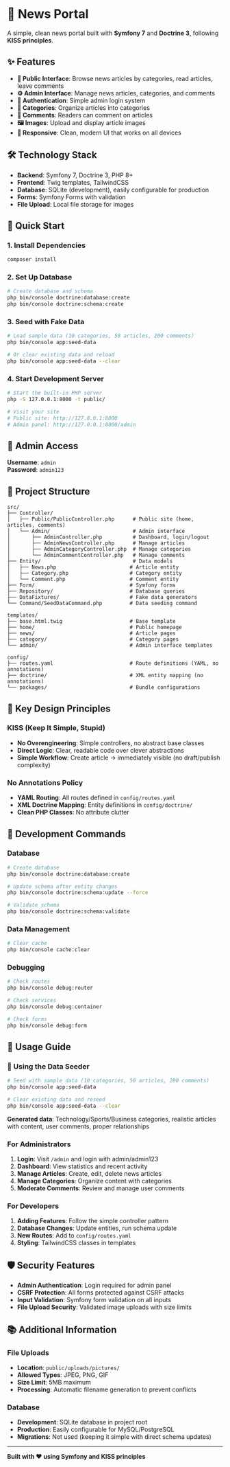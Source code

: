 # 📰 News Portal

A simple, clean news portal built with **Symfony 7** and **Doctrine 3**, following **KISS principles**.

## ✨ Features

- **📖 Public Interface**: Browse news articles by categories, read articles, leave comments
- **⚙️ Admin Interface**: Manage news articles, categories, and comments
- **🔐 Authentication**: Simple admin login system
- **📁 Categories**: Organize articles into categories
- **💬 Comments**: Readers can comment on articles
- **🖼️ Images**: Upload and display article images
- **📱 Responsive**: Clean, modern UI that works on all devices

## 🛠️ Technology Stack

- **Backend**: Symfony 7, Doctrine 3, PHP 8+
- **Frontend**: Twig templates, TailwindCSS
- **Database**: SQLite (development), easily configurable for production
- **Forms**: Symfony Forms with validation
- **File Upload**: Local file storage for images

## 🚀 Quick Start

### 1. Install Dependencies

```bash
composer install
```

### 2. Set Up Database

```bash
# Create database and schema
php bin/console doctrine:database:create
php bin/console doctrine:schema:create
```

### 3. Seed with Fake Data

```bash
# Load sample data (10 categories, 50 articles, 200 comments)
php bin/console app:seed-data

# Or clear existing data and reload
php bin/console app:seed-data --clear
```

### 4. Start Development Server

```bash
# Start the built-in PHP server
php -S 127.0.0.1:8000 -t public/

# Visit your site
# Public site: http://127.0.0.1:8000
# Admin panel: http://127.0.0.1:8000/admin
```

## 🔑 Admin Access

**Username**: `admin`  
**Password**: `admin123`



## 📁 Project Structure

```
src/
├── Controller/
│   ├── Public/PublicController.php      # Public site (home, articles, comments)
│   └── Admin/                           # Admin interface
│       ├── AdminController.php          # Dashboard, login/logout
│       ├── AdminNewsController.php      # Manage articles
│       ├── AdminCategoryController.php  # Manage categories
│       └── AdminCommentController.php   # Manage comments
├── Entity/                              # Data models
│   ├── News.php                        # Article entity
│   ├── Category.php                    # Category entity
│   └── Comment.php                     # Comment entity
├── Form/                               # Symfony forms
├── Repository/                         # Database queries
├── DataFixtures/                       # Fake data generators
└── Command/SeedDataCommand.php         # Data seeding command

templates/
├── base.html.twig                      # Base template
├── home/                               # Public homepage
├── news/                               # Article pages
├── category/                           # Category pages
└── admin/                              # Admin interface templates

config/
├── routes.yaml                         # Route definitions (YAML, no annotations)
├── doctrine/                           # XML entity mapping (no annotations)
└── packages/                           # Bundle configurations
```

## 🎯 Key Design Principles

### KISS (Keep It Simple, Stupid)
- **No Overengineering**: Simple controllers, no abstract base classes
- **Direct Logic**: Clear, readable code over clever abstractions
- **Simple Workflow**: Create article → immediately visible (no draft/publish complexity)

### No Annotations Policy
- **YAML Routing**: All routes defined in `config/routes.yaml`
- **XML Doctrine Mapping**: Entity definitions in `config/doctrine/`
- **Clean PHP Classes**: No attribute clutter

## 🔧 Development Commands

### Database
```bash
# Create database
php bin/console doctrine:database:create

# Update schema after entity changes
php bin/console doctrine:schema:update --force

# Validate schema
php bin/console doctrine:schema:validate
```

### Data Management
```bash
# Clear cache
php bin/console cache:clear
```

### Debugging
```bash
# Check routes
php bin/console debug:router

# Check services
php bin/console debug:container

# Check forms
php bin/console debug:form
```

## 📝 Usage Guide

### 🌱 Using the Data Seeder

```bash
# Seed with sample data (10 categories, 50 articles, 200 comments)
php bin/console app:seed-data

# Clear existing data and reseed
php bin/console app:seed-data --clear
```

**Generated data**: Technology/Sports/Business categories, realistic articles with content, user comments, proper relationships

### For Administrators

1. **Login**: Visit `/admin` and login with admin/admin123
2. **Dashboard**: View statistics and recent activity
3. **Manage Articles**: Create, edit, delete news articles
4. **Manage Categories**: Organize content with categories
5. **Moderate Comments**: Review and manage user comments

### For Developers

1. **Adding Features**: Follow the simple controller pattern
2. **Database Changes**: Update entities, run schema update
3. **New Routes**: Add to `config/routes.yaml`
4. **Styling**: TailwindCSS classes in templates

## 🛡️ Security Features

- **Admin Authentication**: Login required for admin panel
- **CSRF Protection**: All forms protected against CSRF attacks
- **Input Validation**: Symfony form validation on all inputs
- **File Upload Security**: Validated image uploads with size limits

## 📚 Additional Information

### File Uploads
- **Location**: `public/uploads/pictures/`
- **Allowed Types**: JPEG, PNG, GIF
- **Size Limit**: 5MB maximum
- **Processing**: Automatic filename generation to prevent conflicts

### Database
- **Development**: SQLite database in project root
- **Production**: Easily configurable for MySQL/PostgreSQL
- **Migrations**: Not used (keeping it simple with direct schema updates)

---

**Built with ❤️ using Symfony and KISS principles** 